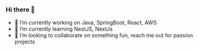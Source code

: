 ### Hi there 👋

<!--
**gokulnath2001/gokulnath2001** is a ✨ _special_ ✨ repository because its `README.md` (this file) appears on your GitHub profile.

Here are some ideas to get you started:
-->

- 🔭 I’m currently working on Java, SpringBoot, React, AWS
- 🌱 I’m currently learning NestJS, NextJs
- 👯 I’m looking to collaborate on something fun, reach me out for passion projects

